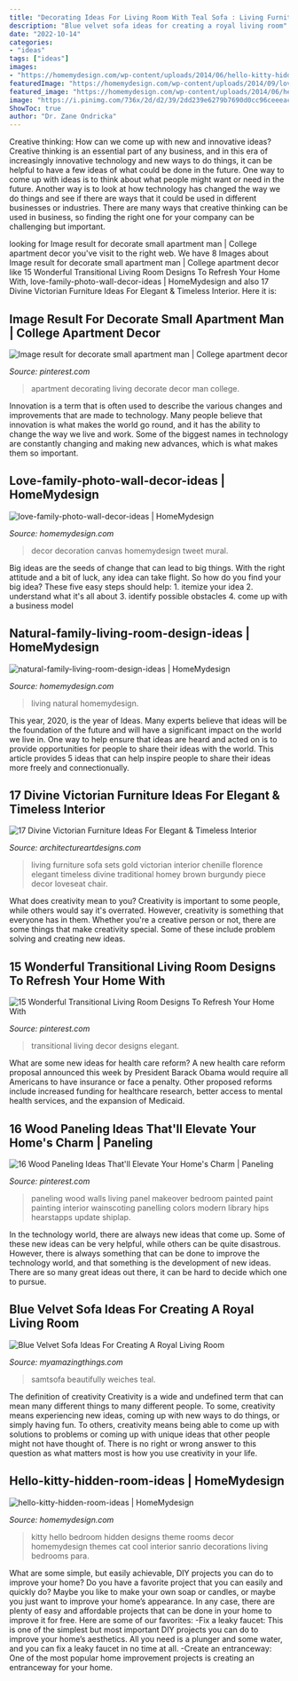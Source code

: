 ```yaml
---
title: "Decorating Ideas For Living Room With Teal Sofa : Living Furniture Sofa Sets Gold Victorian Interior Chenille Florence Elegant Timeless Divine Traditional Homey Brown Burgundy Piece Decor Loveseat Chair"
description: "Blue velvet sofa ideas for creating a royal living room"
date: "2022-10-14"
categories:
- "ideas"
tags: ["ideas"]
images:
- "https://homemydesign.com/wp-content/uploads/2014/06/hello-kitty-hidden-room-ideas.jpg"
featuredImage: "https://homemydesign.com/wp-content/uploads/2014/09/love-family-photo-wall-decor-ideas.jpg"
featured_image: "https://homemydesign.com/wp-content/uploads/2014/06/hello-kitty-hidden-room-ideas.jpg"
image: "https://i.pinimg.com/736x/2d/d2/39/2dd239e6279b7690d0cc96ceeeac226b.jpg"
ShowToc: true
author: "Dr. Zane Ondricka"
---
```



Creative thinking: How can we come up with new and innovative ideas?
Creative thinking is an essential part of any business, and in this era of increasingly innovative technology and new ways to do things, it can be helpful to have a few ideas of what could be done in the future. One way to come up with ideas is to think about what people might want or need in the future. Another way is to look at how technology has changed the way we do things and see if there are ways that it could be used in different businesses or industries. There are many ways that creative thinking can be used in business, so finding the right one for your company can be challenging but important.

	

		
looking for Image result for decorate small apartment man | College apartment decor you've visit to the right web. We have 8 Images about Image result for decorate small apartment man | College apartment decor like 15 Wonderful Transitional Living Room Designs To Refresh Your Home With, love-family-photo-wall-decor-ideas | HomeMydesign and also 17 Divine Victorian Furniture Ideas For Elegant &amp; Timeless Interior. Here it is:
		
    
## Image Result For Decorate Small Apartment Man | College Apartment Decor

<img loading=lazy src="https://i.pinimg.com/736x/2d/d2/39/2dd239e6279b7690d0cc96ceeeac226b.jpg" onerror="this.onerror=null;this.src='https://tse1.mm.bing.net/th?id=OIP.TpPg-rS44wbf2mHDLcGqOQHaJ3&amp;pid=15.1';" alt="Image result for decorate small apartment man | College apartment decor">

_Source: pinterest.com_

>apartment decorating living decorate decor man college. 

	

Innovation is a term that is often used to describe the various changes and improvements that are made to technology. Many people believe that innovation is what makes the world go round, and it has the ability to change the way we live and work. Some of the biggest names in technology are constantly changing and making new advances, which is what makes them so important.

    
## Love-family-photo-wall-decor-ideas | HomeMydesign

<img loading=lazy src="https://homemydesign.com/wp-content/uploads/2014/09/love-family-photo-wall-decor-ideas.jpg" onerror="this.onerror=null;this.src='https://tse2.mm.bing.net/th?id=OIP.ExveYXdagjAh1lpS8cq1YwHaJ-&amp;pid=15.1';" alt="love-family-photo-wall-decor-ideas | HomeMydesign">

_Source: homemydesign.com_

>decor decoration canvas homemydesign tweet mural. 

	

Big ideas are the seeds of change that can lead to big things. With the right attitude and a bit of luck, any idea can take flight. So how do you find your big idea? These five easy steps should help: 1. itemize your idea 2. understand what it's all about 3. identify possible obstacles 4. come up with a business model 
    
## Natural-family-living-room-design-ideas | HomeMydesign

<img loading=lazy src="https://homemydesign.com/wp-content/uploads/2020/02/natural-family-living-room-design-ideas.jpg" onerror="this.onerror=null;this.src='https://tse4.mm.bing.net/th?id=OIP.3Iq0cGwbcTfV3IWQm3KmlAHaLG&amp;pid=15.1';" alt="natural-family-living-room-design-ideas | HomeMydesign">

_Source: homemydesign.com_

>living natural homemydesign. 

	

This year, 2020, is the year of Ideas. Many experts believe that ideas will be the foundation of the future and will have a significant impact on the world we live in. One way to help ensure that ideas are heard and acted on is to provide opportunities for people to share their ideas with the world. This article provides 5 ideas that can help inspire people to share their ideas more freely and connectionually.

    
## 17 Divine Victorian Furniture Ideas For Elegant &amp; Timeless Interior

<img loading=lazy src="https://www.architectureartdesigns.com/wp-content/uploads/2016/12/2-8-630x437.jpg" onerror="this.onerror=null;this.src='https://tse3.mm.bing.net/th?id=OIP.uxKM5TkMydby45MPGOhVYgHaFI&amp;pid=15.1';" alt="17 Divine Victorian Furniture Ideas For Elegant &amp; Timeless Interior">

_Source: architectureartdesigns.com_

>living furniture sofa sets gold victorian interior chenille florence elegant timeless divine traditional homey brown burgundy piece decor loveseat chair. 

	

What does creativity mean to you?
Creativity is important to some people, while others would say it's overrated. However, creativity is something that everyone has in them. Whether you're a creative person or not, there are some things that make creativity special. Some of these include problem solving and creating new ideas.

    
## 15 Wonderful Transitional Living Room Designs To Refresh Your Home With

<img loading=lazy src="https://i.pinimg.com/736x/7e/79/23/7e7923cc7766306461c9d23ce1de5273--transitional-living-room-ideas-transitional-design.jpg" onerror="this.onerror=null;this.src='https://tse2.mm.bing.net/th?id=OIP.dh9eww1avljfTeDMwlK1GAHaJ4&amp;pid=15.1';" alt="15 Wonderful Transitional Living Room Designs To Refresh Your Home With">

_Source: pinterest.com_

>transitional living decor designs elegant. 

	

What are some new ideas for health care reform?
A new health care reform proposal announced this week by President Barack Obama would require all Americans to have insurance or face a penalty. Other proposed reforms include increased funding for healthcare research, better access to mental health services, and the expansion of Medicaid.

    
## 16 Wood Paneling Ideas That&#039;ll Elevate Your Home&#039;s Charm | Paneling

<img loading=lazy src="https://i.pinimg.com/736x/b7/84/32/b7843273c1ecae0f1c18c9a298172b50.jpg" onerror="this.onerror=null;this.src='https://tse3.mm.bing.net/th?id=OIP.RHQnLMH-vkkDcvVUZJJ1TgHaLD&amp;pid=15.1';" alt="16 Wood Paneling Ideas That&#039;ll Elevate Your Home&#039;s Charm | Paneling">

_Source: pinterest.com_

>paneling wood walls living panel makeover bedroom painted paint painting interior wainscoting panelling colors modern library hips hearstapps update shiplap. 

	

In the technology world, there are always new ideas that come up. Some of these new ideas can be very helpful, while others can be quite disastrous. However, there is always something that can be done to improve the technology world, and that something is the development of new ideas. There are so many great ideas out there, it can be hard to decide which one to pursue.

    
## Blue Velvet Sofa Ideas For Creating A Royal Living Room

<img loading=lazy src="https://myamazingthings.com/wp-content/uploads/2017/08/blue-velvet-sofa-3.jpg" onerror="this.onerror=null;this.src='https://tse2.mm.bing.net/th?id=OIP.mliXHoUAy_GSl_q9ACWEVAHaJl&amp;pid=15.1';" alt="Blue Velvet Sofa Ideas For Creating A Royal Living Room">

_Source: myamazingthings.com_

>samtsofa beautifully weiches teal. 

	

The definition of creativity
Creativity is a wide and undefined term that can mean many different things to many different people. To some, creativity means experiencing new ideas, coming up with new ways to do things, or simply having fun. To others, creativity means being able to come up with solutions to problems or coming up with unique ideas that other people might not have thought of. There is no right or wrong answer to this question as what matters most is how you use creativity in your life.

    
## Hello-kitty-hidden-room-ideas | HomeMydesign

<img loading=lazy src="https://homemydesign.com/wp-content/uploads/2014/06/hello-kitty-hidden-room-ideas.jpg" onerror="this.onerror=null;this.src='https://tse3.mm.bing.net/th?id=OIP.7FUIDXv34wLvXQkpQTjkGAHaJ-&amp;pid=15.1';" alt="hello-kitty-hidden-room-ideas | HomeMydesign">

_Source: homemydesign.com_

>kitty hello bedroom hidden designs theme rooms decor homemydesign themes cat cool interior sanrio decorations living bedrooms para. 

	

What are some simple, but easily achievable, DIY projects you can do to improve your home?
Do you have a favorite project that you can easily and quickly do? Maybe you like to make your own soap or candles, or maybe you just want to improve your home’s appearance. In any case, there are plenty of easy and affordable projects that can be done in your home to improve it for free. Here are some of our favorites: 
-Fix a leaky faucet: This is one of the simplest but most important DIY projects you can do to improve your home’s aesthetics. All you need is a plunger and some water, and you can fix a leaky faucet in no time at all. 
-Create an entranceway: One of the most popular home improvement projects is creating an entranceway for your home.

